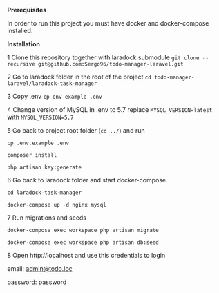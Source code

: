 **Prerequisites**

In order to run this project you must have docker and docker-compose installed.

**Installation**

1 Clone this repository together with laradock submodule
`git clone --recursive git@github.com:Sergo96/todo-manager-laravel.git`

2 Go to laradock folder in the root of the project
`cd todo-manager-laravel/laradock-task-manager`

3 Copy .env
`cp env-example .env`

4 Change version of MySQL in .env to 5.7
replace `MYSQL_VERSION=latest` with `MYSQL_VERSION=5.7`

5 Go back to project root folder (`cd ../`) and run

`cp .env.example .env`

`composer install`

`php artisan key:generate`


6 Go back to laradock folder and start docker-compose

`cd laradock-task-manager`

`docker-compose up -d nginx mysql`

7 Run migrations and seeds

`docker-compose exec workspace php artisan migrate`

`docker-compose exec workspace php artisan db:seed`

8 Open http://localhost and use this credentials to login

email: admin@todo.loc

password: password
